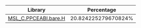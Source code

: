 | Library | Percentage |
| ------------- | ------------- |
| [MSL_C.PPCEABI.bare.H](https://github.com/shibbo/RVL_SDK/blob/main/docs/lib/MSL_C.PPCEABI.bare.H.md) | 20.824225279670824% |
